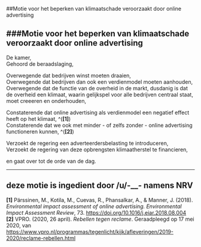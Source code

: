 ##Motie voor het beperken van klimaatschade veroorzaakt door online advertising 
 
###Motie voor het beperken van klimaatschade veroorzaakt door online advertising
---
De kamer,  
Gehoord de beraadslaging,  

Overwegende dat bedrijven winst moeten draaien,  
Overwegende dat bedrijven dan ook een verdienmodel moeten aanhouden,  
Overwegende dat de functie van de overheid in de markt, dusdanig is dat de overheid een klimaat, waarin gelijkspel voor alle bedrijven centraal staat, moet creeeren en onderhouden,  

Constaterende dat online advertising als verdienmodel een negatief effect heeft op het klimaat, ^(**[1]**)  
Constaterende dat we ook met minder - of zelfs zonder - online advertising functioneren kunnen,  ^(**[2]**)

Verzoekt de regering een adverteerdersbelasting te introduceren,  
Verzoekt de regering van deze opbrengsten klimaatherstel te financieren,  

en gaat over tot de orde van de dag.

---
deze motie is ingedient door /u/-___-_ namens NRV
---
**[1]** Pärssinen, M., Kotila, M., Cuevas, R., Phansalkar, A., & Manner, J. (2018). _Environmental impact assessment of online advertising. Environmental Impact Assessment Review_, 73. https://doi.org/10.1016/j.eiar.2018.08.004  
**[2]** VPRO. (2020, 26 april). _Rebellen tegen reclame_. Geraadpleegd op 17 mei 2020, van https://www.vpro.nl/programmas/tegenlicht/kijk/afleveringen/2019-2020/reclame-rebellen.html
